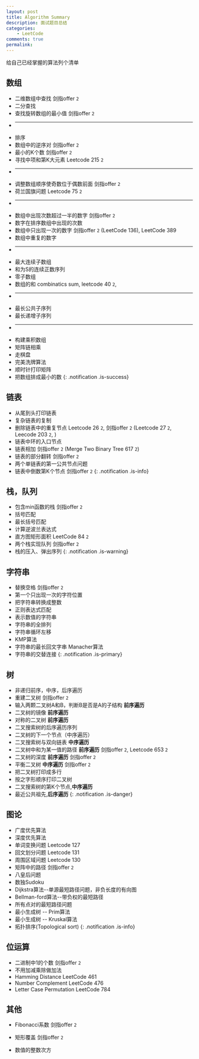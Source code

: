 ```yaml
---
layout: post
title: Algorithm Summary
description: 面试题目总结
categories:
    - LeetCode
comments: true
permalink: 
---
```

给自己已经掌握的算法列个清单

## 数组
  *  二维数组中查找 剑指offer `2`
  *  二分查找
  *  查找旋转数组的最小值 剑指offer `2`
  *  ---
  *  排序
  *  数组中的逆序对  剑指offer `2`
  *  最小的K个数  剑指offer `2`
  *  寻找中项和第K大元素 Leetcode 215 `2`
  *	 ---
  *  调整数组顺序使奇数位于偶数前面  剑指offer `2`
  *  荷兰国旗问题 Leetcode 75 `2`
  *  ---
  *  数组中出现次数超过一半的数字  剑指offer `2`
  *  数字在排序数组中出现的次数
  *  数组中只出现一次的数字 剑指offer `2` (LeetCode 136), LeetCode 389
  *  数组中重复的数字
  *  ---
  *  最大连续子数组
  *  和为S的连续正数序列
  *  零子数组
  *  数组的和 combinatics sum, leetcode 40 `2`,
  *  ---
  *  最长公共子序列
  *  最长递增子序列
  *  ---
  *  构建乘积数组
  *  矩阵链相乘
  *  走棋盘
  *  完美洗牌算法
  *  顺时针打印矩阵
  *  把数组排成最小的数
{: .notification .is-success}

## 链表
  *  从尾到头打印链表
  *  复杂链表的复制
  *  删除链表中的重复节点  Leetcode 26 `2`, 剑指offer `2` (Leetcode 27 `2`, Leecode 203 `2`, )
  *  链表中环的入口节点 
  *  链表相加  剑指offer `2` (Merge Two Binary Tree 617 `2`)
  *  链表的部分翻转 剑指offer `2`
  *  两个单链表的第一公共节点问题
  *  链表中倒数第K个节点 剑指offer `2`
{: .notification .is-info}

## 栈，队列
  *  包含min函数的栈 剑指offer `2`
  *  括号匹配
  *  最长括号匹配
  *  计算逆波兰表达式
  *  直方图矩形面积 LeetCode 84 `2`
  *  两个栈实现队列 剑指offer `2`
  *  栈的压入、弹出序列
{: .notification .is-warning}

## 字符串
  *  替换空格 剑指offer `2`
  *  第一个只出现一次的字符位置
  *  把字符串转换成整数
  *  正则表达式匹配
  *  表示数值的字符串
  *  字符串的全排列
  *  字符串循环左移
  *  KMP算法
  *  字符串的最长回文字串 Manacher算法
  *  字符串的交替连接
{: .notification .is-primary}

## 树
  *  非递归前序，中序，后序遍历
  *  重建二叉树 剑指offer `2`
  *  输入两颗二叉树A和B，判断B是否是A的子结构 **前序遍历**
  *  二叉树的镜像 **前序遍历**
  *  对称的二叉树 **前序遍历**
  *  二叉搜索树的后序遍历序列
  *  二叉树的下一个节点（中序遍历）
  *  二叉搜索树与双向链表 **中序遍历**
  *  二叉树中和为某一值的路径 **前序遍历** 剑指offer `2`, Leetcode 653 `2`
  *  二叉树的深度 **前序遍历** 剑指offer `2`
  *  平衡二叉树 **中序遍历** 剑指offer `2`
  *  把二叉树打印成多行
  *  按之字形顺序打印二叉树
  *  二叉搜索树的第K个节点,**中序遍历**
  *  最近公共祖先,**后序遍历**
{: .notification .is-danger}

## 图论
  *  广度优先算法
  *  深度优先算法
  *  单词变换问题 Leetcode 127
  *  回文划分问题 Leetcode 131
  *  周围区域问题 Leetcode 130
  *  矩阵中的路径 剑指offer `2`
  *  八皇后问题
  *  数独Sudoku
  *  Dijkstra算法--单源最短路径问题，非负长度的有向图
  *  Bellman-ford算法--带负权的最短路径
  *  所有点对的最短路径问题
  *  最小生成树 -- Prim算法
  *  最小生成树 -- Kruskal算法
  *  拓扑排序(Topological sort)
{: .notification .is-info}

## 位运算
  *  二进制中1的个数 剑指offer `2`
  *  不用加减乘除做加法
  *  Hamming Distance LeetCode 461
  *  Number Complement  LeetCode 476
  *  Letter Case Permutation LeetCode 784

## 其他
  *  Fibonacci系数 剑指offer `2`
  *  矩形覆盖 剑指offer `2`

  *  数值的整数次方